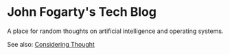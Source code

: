 # John Fogarty's Tech Blog
A place for random thoughts on artificial intelligence and operating systems.

See also: [Considering Thought](http://www.consideringthought.com/)

